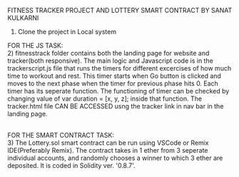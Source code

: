 FITNESS TRACKER PROJECT AND LOTTERY SMART CONTRACT BY SANAT KULKARNI

1) Clone the project in Local system

FOR THE JS TASK:<br>
2) fitnesstrack folder contains both the landing page for website and tracker(both responsive). The main logic and Javascript code is in the trackerscript.js file that runs the timers for different excercises of how much time to workout and rest. This timer starts when Go button is clicked and moves to the next phase when the timer for previous phase hits 0.
   Each timer has its seperate function. The functioning of timer can be checked by changing value of var duration = [x, y, z]; inside that function. The tracker.html file CAN BE ACCESSED usng the tracker link in nav bar in the landing page.
   
   
   <br>
FOR THE SMART CONTRACT TASK:<br>
3) The Lottery.sol smart contract can be run using VSCode or Remix IDE(Preferably Remix). The contract takes in 1 ether from 3 seperate individual accounts, and randomly chooses a winner to which 3 ether are deposited. It is coded in Solidity ver. '0.8.7'.
